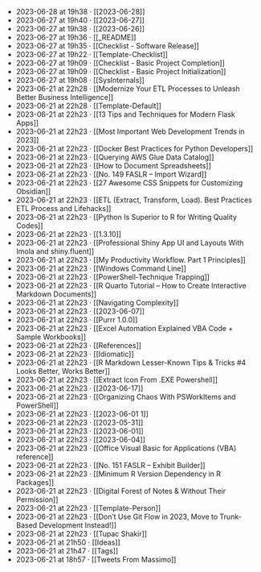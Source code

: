 - 2023-06-28 at 19h38 · [[2023-06-28]]
- 2023-06-27 at 19h40 · [[2023-06-27]]
- 2023-06-27 at 19h38 · [[2023-06-26]]
- 2023-06-27 at 19h36 · [[_README]]
- 2023-06-27 at 19h35 · [[Checklist - Software Release]]
- 2023-06-27 at 19h22 · [[Template-Checklist]]
- 2023-06-27 at 19h09 · [[Checklist - Basic Project Completion]]
- 2023-06-27 at 19h09 · [[Checklist - Basic Project Initialization]]
- 2023-06-27 at 19h08 · [[SysInternals]]
- 2023-06-21 at 22h28 · [[Modernize Your ETL Processes to Unleash Better Business Intelligence]]
- 2023-06-21 at 22h28 · [[Template-Default]]
- 2023-06-21 at 22h23 · [[13 Tips and Techniques for Modern Flask Apps]]
- 2023-06-21 at 22h23 · [[Most Important Web Development Trends in 2023]]
- 2023-06-21 at 22h23 · [[Docker Best Practices for Python Developers]]
- 2023-06-21 at 22h23 · [[Querying AWS Glue Data Catalog]]
- 2023-06-21 at 22h23 · [[How to Document Spreadsheets]]
- 2023-06-21 at 22h23 · [[No. 149 FASLR – Import Wizard]]
- 2023-06-21 at 22h23 · [[27 Awesome CSS Snippets for Customizing Obsidian]]
- 2023-06-21 at 22h23 · [[ETL (Extract, Transform, Load). Best Practices ETL Process and Lifehacks]]
- 2023-06-21 at 22h23 · [[Python Is Superior to R for Writing Quality Codes]]
- 2023-06-21 at 22h23 · [[1.3.10]]
- 2023-06-21 at 22h23 · [[Professional Shiny App UI and Layouts With Imola and shiny.fluent]]
- 2023-06-21 at 22h23 · [[My Productivity Workflow. Part 1 Principles]]
- 2023-06-21 at 22h23 · [[Windows Command Line]]
- 2023-06-21 at 22h23 · [[PowerShell-Technique Trapping]]
- 2023-06-21 at 22h23 · [[R Quarto Tutorial – How to Create Interactive Markdown Documents]]
- 2023-06-21 at 22h23 · [[Navigating Complexity]]
- 2023-06-21 at 22h23 · [[2023-06-07]]
- 2023-06-21 at 22h23 · [[Purrr 1.0.0]]
- 2023-06-21 at 22h23 · [[Excel Automation Explained VBA Code + Sample Workbooks]]
- 2023-06-21 at 22h23 · [[References]]
- 2023-06-21 at 22h23 · [[Idiomatic]]
- 2023-06-21 at 22h23 · [[R Markdown Lesser-Known Tips & Tricks #4 Looks Better, Works Better]]
- 2023-06-21 at 22h23 · [[Extract Icon From .EXE Powershell]]
- 2023-06-21 at 22h23 · [[2023-06-17]]
- 2023-06-21 at 22h23 · [[Organizing Chaos With PSWorkItems and PowerShell]]
- 2023-06-21 at 22h23 · [[2023-06-01 1]]
- 2023-06-21 at 22h23 · [[2023-05-31]]
- 2023-06-21 at 22h23 · [[2023-06-01]]
- 2023-06-21 at 22h23 · [[2023-06-04]]
- 2023-06-21 at 22h23 · [[Office Visual Basic for Applications (VBA) reference]]
- 2023-06-21 at 22h23 · [[No. 151 FASLR – Exhibit Builder]]
- 2023-06-21 at 22h23 · [[Minimum R Version Dependency in R Packages]]
- 2023-06-21 at 22h23 · [[Digital Forest of Notes & Without Their Permission]]
- 2023-06-21 at 22h23 · [[Template-Person]]
- 2023-06-21 at 22h23 · [[Don’t Use Git Flow in 2023, Move to Trunk-Based Development Instead!]]
- 2023-06-21 at 22h23 · [[Tupac Shakir]]
- 2023-06-21 at 21h50 · [[Ideas]]
- 2023-06-21 at 21h47 · [[Tags]]
- 2023-06-21 at 18h57 · [[Tweets From Massimo]]
